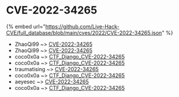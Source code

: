 # CVE-2022-34265
{% embed url="https://github.com/Live-Hack-CVE/full_database/blob/main/cves/2022/CVE-2022-34265.json" %}

* ZhaoQi99 ~> [CVE-2022-34265](https://www.alice-snow.ru/2022/database/cve-2022-34265/cve-2022-34265-zhaoqi99)
* ZhaoQi99 ~> [CVE-2022-34265](https://www.alice-snow.ru/2022/database/cve-2022-34265/cve-2022-34265-zhaoqi99)
* coco0x0a ~> [CTF_Django_CVE-2022-34265](https://www.alice-snow.ru/2022/database/cve-2022-34265/ctf_django_cve-2022-34265-coco0x0a)
* coco0x0a ~> [CTF_Django_CVE-2022-34265](https://www.alice-snow.ru/2022/database/cve-2022-34265/ctf_django_cve-2022-34265-coco0x0a)
* traumatising ~> [CVE-2022-34265](https://www.alice-snow.ru/2022/database/cve-2022-34265/cve-2022-34265-traumatising)
* coco0x0a ~> [CTF_Django_CVE-2022-34265](https://www.alice-snow.ru/2022/database/cve-2022-34265/ctf_django_cve-2022-34265-coco0x0a)
* aeyesec ~> [CVE-2022-34265](https://www.alice-snow.ru/2022/database/cve-2022-34265/cve-2022-34265-aeyesec)
* coco0x0a ~> [CTF_Django_CVE-2022-34265](https://www.alice-snow.ru/2022/database/cve-2022-34265/ctf_django_cve-2022-34265-coco0x0a)
